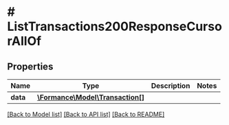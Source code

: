 # # ListTransactions200ResponseCursorAllOf

## Properties

Name | Type | Description | Notes
------------ | ------------- | ------------- | -------------
**data** | [**\Formance\Model\Transaction[]**](Transaction.md) |  |

[[Back to Model list]](../../README.md#models) [[Back to API list]](../../README.md#endpoints) [[Back to README]](../../README.md)
